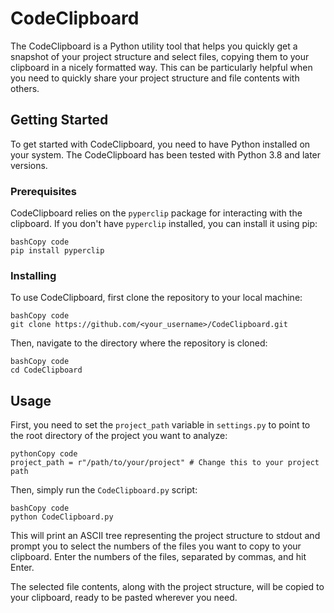 # CodeClipboard

The CodeClipboard is a Python utility tool that helps you quickly get a snapshot of your project structure and select files, copying them to your clipboard in a nicely formatted way. This can be particularly helpful when you need to quickly share your project structure and file contents with others.

## Getting Started

To get started with CodeClipboard, you need to have Python installed on your system. The CodeClipboard has been tested with Python 3.8 and later versions.

### Prerequisites

CodeClipboard relies on the `pyperclip` package for interacting with the clipboard. If you don't have `pyperclip` installed, you can install it using pip:

```
bashCopy code
pip install pyperclip
```

### Installing

To use CodeClipboard, first clone the repository to your local machine:

```
bashCopy code
git clone https://github.com/<your_username>/CodeClipboard.git
```

Then, navigate to the directory where the repository is cloned:

```
bashCopy code
cd CodeClipboard
```

## Usage

First, you need to set the `project_path` variable in `settings.py` to point to the root directory of the project you want to analyze:

```
pythonCopy code
project_path = r"/path/to/your/project" # Change this to your project path
```

Then, simply run the `CodeClipboard.py` script:

```
bashCopy code
python CodeClipboard.py
```

This will print an ASCII tree representing the project structure to stdout and prompt you to select the numbers of the files you want to copy to your clipboard. Enter the numbers of the files, separated by commas, and hit Enter.

The selected file contents, along with the project structure, will be copied to your clipboard, ready to be pasted wherever you need.
